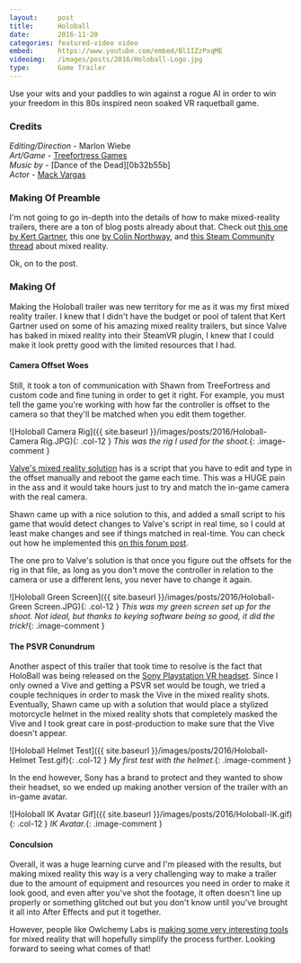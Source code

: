 ```yaml
---
layout:     post
title:      Holoball
date:       2016-11-20
categories: featured-video video
embed:      https://www.youtube.com/embed/Bl1IZzPxqME
videoimg:   /images/posts/2016/Holoball-Logo.jpg
type:       Game Trailer
---
```


Use your wits and your paddles to win against a rogue AI in order to win your freedom in this 80s inspired neon soaked VR raquetball game.

### Credits  
_Editing/Direction_ - Marlon Wiebe  
_Art/Game_ - [Treefortress Games](treefortress.com)  
_Music by_ - [Dance of the Dead][0b32b55b]  
_Actor_ - [Mack Vargas](http://mackvargas.com)

### Making Of Preamble  

I'm not going to go in-depth into the details of how to make mixed-reality trailers, there are a ton of blog posts already about that.  Check out [this one by Kert Gartner](http://www.kertgartner.com/making-mixed-reality-vr-trailers-and-videos/), this one [by Colin Northway](http://northwaygames.com/how-to-mixed-reality/), and [this Steam Community thread](https://steamcommunity.com/app/358720/discussions/0/405694031549662100/) about mixed reality.

Ok, on to the post.

### Making Of

Making the Holoball trailer was new territory for me as it was my first mixed reality trailer.  I knew that I didn't have the budget or pool of talent that Kert Gartner used on some of his amazing mixed reality trailers, but since Valve has baked in mixed reality into their SteamVR plugin, I knew that I could make it look pretty good with the limited resources that I had.

#### Camera Offset Woes

Still, it took a ton of communication with Shawn from TreeFortress and custom code and fine tuning in order to get it right.  For example, you must tell the game you're working with how far the controller is offset to the camera so that they'll be matched when you edit them together.

![Holoball Camera Rig]({{ site.baseurl }}/images/posts/2016/Holoball-Camera Rig.JPG){: .col-12 }
_This was the rig I used for the shoot._{: .image-comment }

[Valve's mixed reality solution](https://steamcommunity.com/app/358720/discussions/0/405694031549662100/) has is a script that you have to edit and type in the offset manually and reboot the game each time.  This was a HUGE pain in the ass and it would take hours just to try and match the in-game camera with the real camera.  

Shawn came up with a nice solution to this, and added a small script to his game that would detect changes to Valve's script in real time, so I could at least make changes and see if things matched in real-time.  You can check out how he implemented this [on this forum post](https://steamcommunity.com/app/358720/discussions/0/405694031549662100/?ctp=13#c352792037311375886).

The one pro to Valve's solution is that once you figure out the offsets for the rig in that file, as long as you don't move the controller in relation to the camera or use a different lens, you never have to change it again.

![Holoball Green Screen]({{ site.baseurl }}/images/posts/2016/Holoball-Green Screen.JPG){: .col-12 }
_This was my green screen set up for the shoot.  Not ideal, but thanks to keying software being so good, it did the trick!_{: .image-comment }

#### The PSVR Conundrum

Another aspect of this trailer that took time to resolve is the fact that HoloBall was being released on the [Sony Playstation VR headset](https://www.playstation.com/en-ca/explore/playstation-vr/).  Since I only owned a Vive and getting a PSVR set would be tough, we tried a couple techniques in order to mask the Vive in the mixed reality shots.  Eventually, Shawn came up with a solution that would place a stylized motorcycle helmet in the mixed reality shots that completely masked the Vive and I took great care in post-production to make sure that the Vive doesn't appear.

![Holoball Helmet Test]({{ site.baseurl }}/images/posts/2016/Holoball-Helmet Test.gif){: .col-12 }
_My first test with the helmet._{: .image-comment }

In the end however, Sony has a brand to protect and they wanted to show their headset, so we ended up making another version of the trailer with an in-game avatar.

![Holoball IK Avatar Gif]({{ site.baseurl }}/images/posts/2016/Holoball-IK.gif){: .col-12 }
_IK Avatar._{: .image-comment }

#### Conculsion

Overall, it was a huge learning curve and I'm pleased with the results, but making mixed reality this way is a very challenging way to make a trailer due to the amount of equipment and resources you need in order to make it look good, and even after you've shot the footage, it often doesn't line up properly or something glitched out but you don't know until you've brought it all into After Effects and put it together.

However, people like Owlchemy Labs is [making some very interesting tools](http://owlchemylabs.com/owlchemyvr-mixed-reality-update-2/) for mixed reality that will hopefully simplify the process further.  Looking forward to seeing what comes of that!
